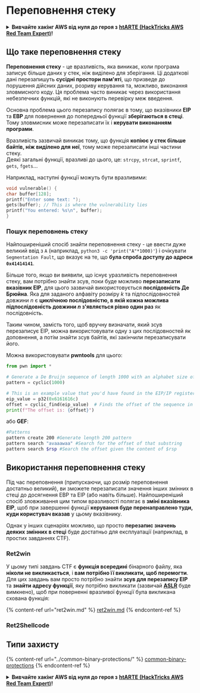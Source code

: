 # Переповнення стеку

<details>

<summary><strong>Вивчайте хакінг AWS від нуля до героя з</strong> <a href="https://training.hacktricks.xyz/courses/arte"><strong>htARTE (HackTricks AWS Red Team Expert)</strong></a><strong>!</strong></summary>

Інші способи підтримки HackTricks:

* Якщо ви хочете побачити **рекламу вашої компанії на HackTricks** або **завантажити HackTricks у форматі PDF**, перевірте [**ПЛАНИ ПІДПИСКИ**](https://github.com/sponsors/carlospolop)!
* Отримайте [**офіційний PEASS & HackTricks мерч**](https://peass.creator-spring.com)
* Відкрийте для себе [**Сім'ю PEASS**](https://opensea.io/collection/the-peass-family), нашу колекцію ексклюзивних [**NFT**](https://opensea.io/collection/the-peass-family)
* **Приєднуйтесь до** 💬 [**групи Discord**](https://discord.gg/hRep4RUj7f) або [**групи telegram**](https://t.me/peass) або **слідкуйте** за нами на **Twitter** 🐦 [**@hacktricks\_live**](https://twitter.com/hacktricks\_live)**.**
* **Поділіться своїми хакерськими трюками, надсилайте PR до** [**HackTricks**](https://github.com/carlospolop/hacktricks) **та** [**HackTricks Cloud**](https://github.com/carlospolop/hacktricks-cloud) **репозиторіїв GitHub**.

</details>

## Що таке переповнення стеку

**Переповнення стеку** - це вразливість, яка виникає, коли програма записує більше даних у стек, ніж виділено для зберігання. Ці додаткові дані перезапишуть **сусідні простори пам'яті**, що призведе до порушення дійсних даних, розриву керування та, можливо, виконання зловмисного коду. Ця проблема часто виникає через використання небезпечних функцій, які не виконують перевірку меж введення.

Основна проблема цього перезапису полягає в тому, що вказівники **EIP** та **EBP** для повернення до попередньої функції **зберігаються в стеці**. Тому зловмисник може перезаписати їх і **керувати виконанням програми**.

Вразливість зазвичай виникає тому, що функція **копіює у стек більше байтів, ніж виділено для неї**, тому може перезаписати інші частини стеку.\
Деякі загальні функції, вразливі до цього, це: `strcpy`, `strcat`, `sprintf`, `gets`, `fgets`...

Наприклад, наступні функції можуть бути вразливими:
```c
void vulnerable() {
char buffer[128];
printf("Enter some text: ");
gets(buffer); // This is where the vulnerability lies
printf("You entered: %s\n", buffer);
}
```
### Пошук переповнень стеку

Найпоширеніший спосіб знайти переповнення стеку - це ввести дуже великий ввід з `A` (наприклад, `python3 -c 'print("A"*1000)'`) і очікувати `Segmentation Fault`, що вказує на те, що **була спроба доступу до адреси `0x41414141`**.

Більше того, якщо ви виявили, що існує уразливість переповнення стеку, вам потрібно знайти зсув, поки буде можливо **перезаписати вказівник EIP**, для цього зазвичай використовується **послідовність Де Брюйна**. Яка для заданого алфавіту розміру _k_ та підпослідовностей довжини _n_ є **циклічною послідовністю, в якій кожна можлива підпослідовність довжини **_**n**_** з'являється рівно один раз** як послідовність.

Таким чином, замість того, щоб вручну визначати, який зсув перезаписує EIP, можна використовувати одну з цих послідовностей як доповнення, а потім знайти зсув байтів, які закінчили перезаписувати його.

Можна використовувати **pwntools** для цього:
```python
from pwn import *

# Generate a De Bruijn sequence of length 1000 with an alphabet size of 256 (byte values)
pattern = cyclic(1000)

# This is an example value that you'd have found in the EIP/IP register upon crash
eip_value = p32(0x6161616c)
offset = cyclic_find(eip_value)  # Finds the offset of the sequence in the De Bruijn pattern
print(f"The offset is: {offset}")
```
або **GEF**:
```bash
#Patterns
pattern create 200 #Generate length 200 pattern
pattern search "avaaawaa" #Search for the offset of that substring
pattern search $rsp #Search the offset given the content of $rsp
```
## Використання переповнення стеку

Під час переповнення (припускаючи, що розмір переповнення достатньо великий), ви зможете перезаписати значення інших змінних в стеці до досягнення EBP та EIP (або навіть більше). Найпоширеніший спосіб зловживання цим типом вразливості полягає в **зміні вказівника EIP**, щоб при завершенні функції **керування буде перенаправлено туди, куди користувач вказав** у цьому вказівнику.

Однак у інших сценаріях можливо, що просто **перезапис значень деяких змінних в стеці** буде достатньо для експлуатації (наприклад, в простих завданнях CTF).

### Ret2win

У цьому типі завдань CTF є **функція всередині** бінарного файлу, яка **ніколи не викликається**, і **вам потрібно її викликати, щоб перемогти**. Для цих завдань вам просто потрібно знайти **зсув для перезапису EIP** та **знайти адресу функції**, яку потрібно викликати (зазвичай [**ASLR**](../common-binary-protections/aslr.md) буде вимкнено), щоб при поверненні вразливої функції була викликана схована функція:

{% content-ref url="ret2win.md" %}
[ret2win.md](ret2win.md)
{% endcontent-ref %}

### Ret2Shellcode

## Типи захисту

{% content-ref url="../common-binary-protections/" %}
[common-binary-protections](../common-binary-protections/)
{% endcontent-ref %}

<details>

<summary><strong>Вивчайте хакінг AWS від нуля до героя з</strong> <a href="https://training.hacktricks.xyz/courses/arte"><strong>htARTE (HackTricks AWS Red Team Expert)</strong></a><strong>!</strong></summary>

Інші способи підтримки HackTricks:

* Якщо ви хочете побачити **рекламу вашої компанії на HackTricks** або **завантажити HackTricks у PDF**, перевірте [**ПЛАНИ ПІДПИСКИ**](https://github.com/sponsors/carlospolop)!
* Отримайте [**офіційний PEASS & HackTricks мерч**](https://peass.creator-spring.com)
* Дізнайтеся про [**Сім'ю PEASS**](https://opensea.io/collection/the-peass-family), нашу колекцію ексклюзивних [**NFT**](https://opensea.io/collection/the-peass-family)
* **Приєднуйтесь до** 💬 [**групи Discord**](https://discord.gg/hRep4RUj7f) або групи [**telegram**](https://t.me/peass) або **слідкуйте** за нами в **Twitter** 🐦 [**@hacktricks\_live**](https://twitter.com/hacktricks\_live)**.**
* **Поділіться своїми хакерськими трюками, надсилайте PR до** [**HackTricks**](https://github.com/carlospolop/hacktricks) та [**HackTricks Cloud**](https://github.com/carlospolop/hacktricks-cloud) github репозиторіїв.

</details>
